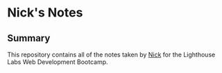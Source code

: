 # Nick's Notes

## Summary

This repository contains all of the notes taken by [Nick](https://github.com/nrpope) for the Lighthouse Labs Web Development Bootcamp.
